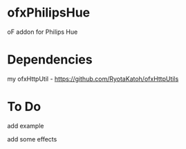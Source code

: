 ofxPhilipsHue
=============

oF addon for Philips Hue

Dependencies 
=============
my ofxHttpUtil - https://github.com/RyotaKatoh/ofxHttpUtils

To Do
=============
add example

add some effects
